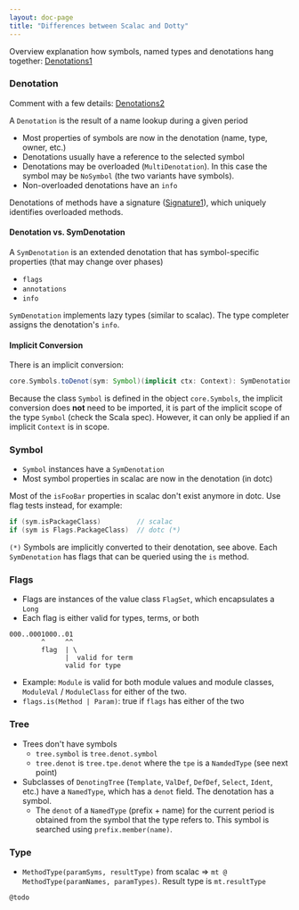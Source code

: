 ```yaml
---
layout: doc-page
title: "Differences between Scalac and Dotty"
---
```


Overview explanation how symbols, named types and denotations hang together:
[Denotations1]

### Denotation ###
Comment with a few details: [Denotations2]

A `Denotation` is the result of a name lookup during a given period

* Most properties of symbols are now in the denotation (name, type, owner,
  etc.)
* Denotations usually have a reference to the selected symbol
* Denotations may be overloaded (`MultiDenotation`). In this case the symbol
  may be `NoSymbol` (the two variants have symbols).
* Non-overloaded denotations have an `info`

Denotations of methods have a signature ([Signature1]), which
uniquely identifies overloaded methods.

#### Denotation vs. SymDenotation ####
A `SymDenotation` is an extended denotation that has symbol-specific properties
(that may change over phases)
* `flags`
* `annotations`
* `info`

`SymDenotation` implements lazy types (similar to scalac). The type completer
assigns the denotation's `info`.

#### Implicit Conversion ####
There is an implicit conversion:
```scala
core.Symbols.toDenot(sym: Symbol)(implicit ctx: Context): SymDenotation
```

Because the class `Symbol` is defined in the object `core.Symbols`, the
implicit conversion does **not** need to be imported, it is part of the
implicit scope of the type `Symbol` (check the Scala spec). However, it can
only be applied if an implicit `Context` is in scope.

### Symbol ###
* `Symbol` instances have a `SymDenotation`
* Most symbol properties in scalac are now in the denotation (in dotc)

Most of the `isFooBar` properties in scalac don't exist anymore in dotc. Use
flag tests instead, for example:

```scala
if (sym.isPackageClass)         // scalac
if (sym is Flags.PackageClass)  // dotc (*)
```

`(*)` Symbols are implicitly converted to their denotation, see above. Each
`SymDenotation` has flags that can be queried using the `is` method.

### Flags ###
* Flags are instances of the value class `FlagSet`, which encapsulates a
  `Long`
* Each flag is either valid for types, terms, or both

```
000..0001000..01
        ^     ^^
        flag  | \
              |  valid for term
              valid for type
```

* Example: `Module` is valid for both module values and module classes,
  `ModuleVal` / `ModuleClass` for either of the two.
* `flags.is(Method | Param)`: true if `flags` has either of the two

### Tree ###
* Trees don't have symbols
  - `tree.symbol` is `tree.denot.symbol`
  - `tree.denot` is `tree.tpe.denot` where the `tpe` is a `NamdedType` (see
    next point)
* Subclasses of `DenotingTree` (`Template`, `ValDef`, `DefDef`, `Select`,
  `Ident`, etc.) have a `NamedType`, which has a `denot` field. The
  denotation has a symbol.
  - The `denot` of a `NamedType` (prefix + name) for the current period is
    obtained from the symbol that the type refers to. This symbol is searched
    using `prefix.member(name)`.


### Type ###
 * `MethodType(paramSyms, resultType)` from scalac =>
    `mt @ MethodType(paramNames, paramTypes)`. Result type is `mt.resultType`

`@todo`

[Denotations1]: https://github.com/lampepfl/dotty/blob/a527f3b1e49c0d48148ccfb2eb52e3302fc4a349/compiler/src/dotty/tools/dotc/core/Denotations.scala#L27-L72
[Denotations2]: https://github.com/lampepfl/dotty/blob/a527f3b1e49c0d48148ccfb2eb52e3302fc4a349/compiler/src/dotty/tools/dotc/core/Denotations.scala#L77-L103
[Signature1]: https://github.com/lampepfl/dotty/blob/a527f3b1e49c0d48148ccfb2eb52e3302fc4a349/compiler/src/dotty/tools/dotc/core/Signature.scala#L9-L33

